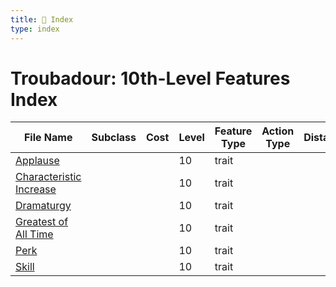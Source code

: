 ```yaml
---
title: 📑 Index
type: index
---
```


# Troubadour: 10th-Level Features Index

| File Name                                               | Subclass | Cost | Level | Feature Type | Action Type | Distance | Target |
| ------------------------------------------------------- | -------- | ---- | ----- | ------------ | ----------- | -------- | ------ |
| [Applause](../Applause)                                 |          |      | 10    | trait        |             |          |        |
| [Characteristic Increase](../Characteristic%20Increase) |          |      | 10    | trait        |             |          |        |
| [Dramaturgy](../Dramaturgy)                             |          |      | 10    | trait        |             |          |        |
| [Greatest of All Time](../Greatest%20of%20All%20Time)   |          |      | 10    | trait        |             |          |        |
| [Perk](../Perk)                                         |          |      | 10    | trait        |             |          |        |
| [Skill](../Skill)                                       |          |      | 10    | trait        |             |          |        |

